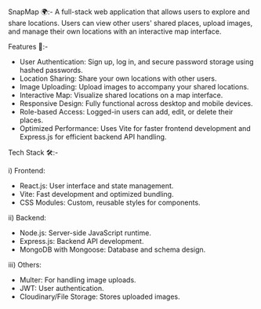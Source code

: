 SnapMap 🌍:-
A full-stack web application that allows users to explore and share locations. Users can view other users' shared places, upload images, and manage their own locations with an interactive map interface.

Features 🚀:-
- User Authentication: Sign up, log in, and secure password storage using hashed passwords.
- Location Sharing: Share your own locations with other users.
- Image Uploading: Upload images to accompany your shared locations.
- Interactive Map: Visualize shared locations on a map interface.
- Responsive Design: Fully functional across desktop and mobile devices.
- Role-based Access: Logged-in users can add, edit, or delete their places.
- Optimized Performance: Uses Vite for faster frontend development and Express.js for efficient backend API handling.

Tech Stack 🛠️:-

i) Frontend:
- React.js: User interface and state management.
- Vite: Fast development and optimized bundling.
- CSS Modules: Custom, reusable styles for components.

ii) Backend:
- Node.js: Server-side JavaScript runtime.
- Express.js: Backend API development.
- MongoDB with Mongoose: Database and schema design.

iii) Others:
- Multer: For handling image uploads.
- JWT: User authentication.
- Cloudinary/File Storage: Stores uploaded images.


